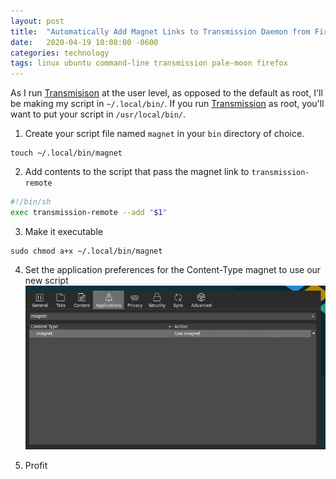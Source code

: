 ```yaml
---
layout: post
title:  "Automatically Add Magnet Links to Transmission Daemon from Firefox/Pale Moon"
date:   2020-04-19 10:08:00 -0600
categories: technology
tags: linux ubuntu command-line transmission pale-moon firefox
---
```


As I run [Transmisison][1] at the user level, as opposed to the default as root, I'll be making my script in `~/.local/bin/`. If you run [Transmission][1] as root, you'll want to put your script in `/usr/local/bin/`.

1. Create your script file named `magnet` in your `bin` directory of choice.
```
touch ~/.local/bin/magnet
```
2. Add contents to the script that pass the magnet link to `transmission-remote`
```sh
#!/bin/sh
exec transmission-remote --add "$1"
```

3. Make it executable
```
sudo chmod a+x ~/.local/bin/magnet
```

4. Set the application preferences for the Content-Type magnet to use our new script
![pale-moon-application-content-type-magnet](/assets/img/pale-moon-application-content-type-magnet.png)

5. Profit

[1]:https://transmissionbt.com/
